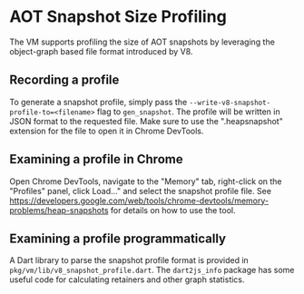 # AOT Snapshot Size Profiling

The VM supports profiling the size of AOT snapshots by leveraging the object-graph based file format introduced by V8.

## Recording a profile

To generate a snapshot profile, simply pass the `--write-v8-snapshot-profile-to=<filename>` flag to `gen_snapshot`.
The profile will be written in JSON format to the requested file.
Make sure to use the ".heapsnapshot" extension for the file to open it in Chrome DevTools.

## Examining a profile in Chrome

Open Chrome DevTools, navigate to the "Memory" tab, right-click on the "Profiles" panel, click Load..." and select the snapshot profile file.
See https://developers.google.com/web/tools/chrome-devtools/memory-problems/heap-snapshots for details on how to use the tool.

## Examining a profile programmatically

A Dart library to parse the snapshot profile format is provided in `pkg/vm/lib/v8_snapshot_profile.dart`.
The `dart2js_info` package has some useful code for calculating retainers and other graph statistics.
